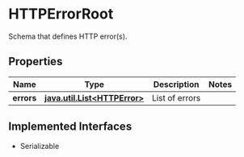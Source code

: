 

# HTTPErrorRoot

Schema that defines HTTP error(s).

## Properties

Name | Type | Description | Notes
------------ | ------------- | ------------- | -------------
**errors** | [**java.util.List&lt;HTTPError&gt;**](HTTPError.md) | List of errors | 


## Implemented Interfaces

* Serializable


